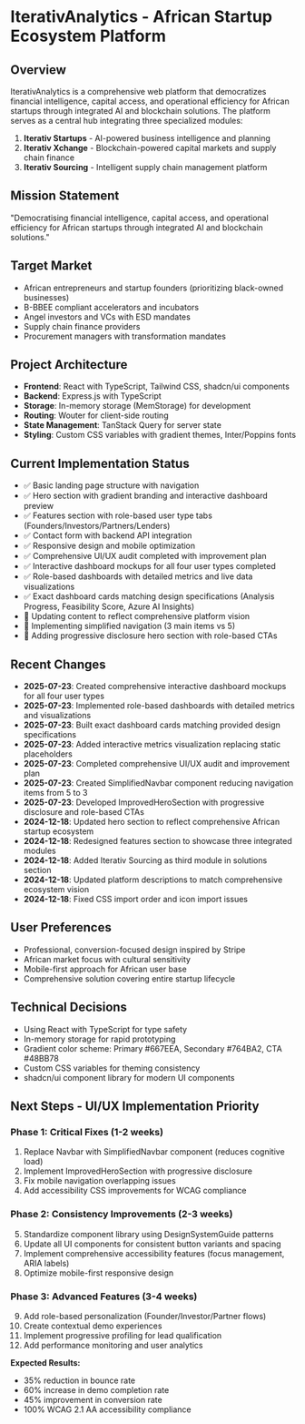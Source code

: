 # IterativAnalytics - African Startup Ecosystem Platform

## Overview
IterativAnalytics is a comprehensive web platform that democratizes financial intelligence, capital access, and operational efficiency for African startups through integrated AI and blockchain solutions. The platform serves as a central hub integrating three specialized modules:

1. **Iterativ Startups** - AI-powered business intelligence and planning
2. **Iterativ Xchange** - Blockchain-powered capital markets and supply chain finance  
3. **Iterativ Sourcing** - Intelligent supply chain management platform

## Mission Statement
"Democratising financial intelligence, capital access, and operational efficiency for African startups through integrated AI and blockchain solutions."

## Target Market
- African entrepreneurs and startup founders (prioritizing black-owned businesses)
- B-BBEE compliant accelerators and incubators
- Angel investors and VCs with ESD mandates
- Supply chain finance providers
- Procurement managers with transformation mandates

## Project Architecture
- **Frontend**: React with TypeScript, Tailwind CSS, shadcn/ui components
- **Backend**: Express.js with TypeScript
- **Storage**: In-memory storage (MemStorage) for development
- **Routing**: Wouter for client-side routing
- **State Management**: TanStack Query for server state
- **Styling**: Custom CSS variables with gradient themes, Inter/Poppins fonts

## Current Implementation Status
- ✅ Basic landing page structure with navigation
- ✅ Hero section with gradient branding and interactive dashboard preview
- ✅ Features section with role-based user type tabs (Founders/Investors/Partners/Lenders)
- ✅ Contact form with backend API integration
- ✅ Responsive design and mobile optimization
- ✅ Comprehensive UI/UX audit completed with improvement plan
- ✅ Interactive dashboard mockups for all four user types completed
- ✅ Role-based dashboards with detailed metrics and live data visualizations
- ✅ Exact dashboard cards matching design specifications (Analysis Progress, Feasibility Score, Azure AI Insights)
- 🔄 Updating content to reflect comprehensive platform vision
- 🔄 Implementing simplified navigation (3 main items vs 5)
- 🔄 Adding progressive disclosure hero section with role-based CTAs

## Recent Changes
- **2025-07-23**: Created comprehensive interactive dashboard mockups for all four user types
- **2025-07-23**: Implemented role-based dashboards with detailed metrics and visualizations
- **2025-07-23**: Built exact dashboard cards matching provided design specifications  
- **2025-07-23**: Added interactive metrics visualization replacing static placeholders
- **2025-07-23**: Completed comprehensive UI/UX audit and improvement plan
- **2025-07-23**: Created SimplifiedNavbar component reducing navigation items from 5 to 3
- **2025-07-23**: Developed ImprovedHeroSection with progressive disclosure and role-based CTAs
- **2024-12-18**: Updated hero section to reflect comprehensive African startup ecosystem
- **2024-12-18**: Redesigned features section to showcase three integrated modules
- **2024-12-18**: Added Iterativ Sourcing as third module in solutions section
- **2024-12-18**: Updated platform descriptions to match comprehensive ecosystem vision
- **2024-12-18**: Fixed CSS import order and icon import issues

## User Preferences
- Professional, conversion-focused design inspired by Stripe
- African market focus with cultural sensitivity
- Mobile-first approach for African user base
- Comprehensive solution covering entire startup lifecycle

## Technical Decisions
- Using React with TypeScript for type safety
- In-memory storage for rapid prototyping
- Gradient color scheme: Primary #667EEA, Secondary #764BA2, CTA #48BB78
- Custom CSS variables for theming consistency
- shadcn/ui component library for modern UI components

## Next Steps - UI/UX Implementation Priority
### Phase 1: Critical Fixes (1-2 weeks)
1. Replace Navbar with SimplifiedNavbar component (reduces cognitive load)
2. Implement ImprovedHeroSection with progressive disclosure
3. Fix mobile navigation overlapping issues
4. Add accessibility CSS improvements for WCAG compliance

### Phase 2: Consistency Improvements (2-3 weeks)
5. Standardize component library using DesignSystemGuide patterns
6. Update all UI components for consistent button variants and spacing
7. Implement comprehensive accessibility features (focus management, ARIA labels)
8. Optimize mobile-first responsive design

### Phase 3: Advanced Features (3-4 weeks)
9. Add role-based personalization (Founder/Investor/Partner flows)
10. Create contextual demo experiences
11. Implement progressive profiling for lead qualification
12. Add performance monitoring and user analytics

**Expected Results:**
- 35% reduction in bounce rate
- 60% increase in demo completion rate
- 45% improvement in conversion rate
- 100% WCAG 2.1 AA accessibility compliance